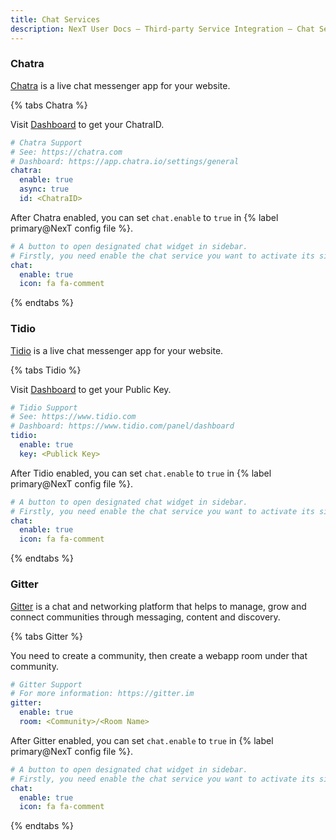 ```yaml
---
title: Chat Services
description: NexT User Docs – Third-party Service Integration – Chat Services
---
```


### Chatra

[Chatra](https://chatra.com) is a live chat messenger app for your website.

{% tabs Chatra %}
<!-- tab Enable Chatra → -->
Visit [Dashboard](https://app.chatra.io/settings/general) to get your ChatraID.

```yml NexT config file
# Chatra Support
# See: https://chatra.com
# Dashboard: https://app.chatra.io/settings/general
chatra:
  enable: true
  async: true
  id: <ChatraID>
```

<!-- endtab -->

<!-- tab Activate sidebar button -->
After Chatra enabled, you can set `chat.enable` to `true` in {% label primary@NexT config file %}.

```yml NexT config file
# A button to open designated chat widget in sidebar.
# Firstly, you need enable the chat service you want to activate its sidebar button.
chat:
  enable: true
  icon: fa fa-comment
```
<!-- endtab -->
{% endtabs %}

### Tidio

[Tidio](https://www.tidio.com/) is a live chat messenger app for your website.

{% tabs Tidio %}
<!-- tab Enable Tidio → -->
Visit [Dashboard](https://www.tidio.com/panel/dashboard) to get your Public Key.

```yml NexT config file
# Tidio Support
# See: https://www.tidio.com
# Dashboard: https://www.tidio.com/panel/dashboard
tidio:
  enable: true
  key: <Publick Key>
```

<!-- endtab -->

<!-- tab Activate sidebar button -->
After Tidio enabled, you can set `chat.enable` to `true` in {% label primary@NexT config file %}.

```yml NexT config file
# A button to open designated chat widget in sidebar.
# Firstly, you need enable the chat service you want to activate its sidebar button.
chat:
  enable: true
  icon: fa fa-comment
```
<!-- endtab -->
{% endtabs %}

### Gitter

[Gitter](https://gitter.im) is a chat and networking platform that helps to manage, grow and connect communities through messaging, content and discovery.

{% tabs Gitter %}
<!-- tab Enable Gitter → -->
You need to create a community, then create a webapp room under that community.

```yml NexT config file
# Gitter Support
# For more information: https://gitter.im
gitter:
  enable: true
  room: <Community>/<Room Name>
```

<!-- endtab -->

<!-- tab Activate sidebar button -->
After Gitter enabled, you can set `chat.enable` to `true` in {% label primary@NexT config file %}.

```yml NexT config file
# A button to open designated chat widget in sidebar.
# Firstly, you need enable the chat service you want to activate its sidebar button.
chat:
  enable: true
  icon: fa fa-comment
```
<!-- endtab -->
{% endtabs %}
